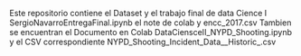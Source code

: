 Este repositorio contiene el Dataset y el trabajo final de data Cience I SergioNavarroEntregaFinal.ipynb  el note de colab y encc_2017.csv
Tambien se encuentran el Documento en Colab DataCiensceII_NYPD_Shooting.ipynb y el CSV correspondiente NYPD_Shooting_Incident_Data__Historic_.csv

